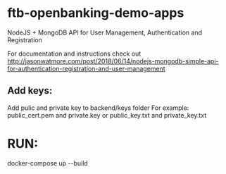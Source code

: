 # ftb-openbanking-demo-apps

NodeJS + MongoDB API for User Management, Authentication and Registration

For documentation and instructions check out http://jasonwatmore.com/post/2018/06/14/nodejs-mongodb-simple-api-for-authentication-registration-and-user-management

## Add keys:
Add pulic and private key to backend/keys folder
For example: 
public_cert.pem and private.key 
or
public_key.txt and private_key.txt

# RUN:
docker-compose up --build 